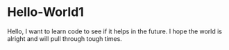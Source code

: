 # Hello-World1

Hello, I want to learn code to see if it helps in the future.  I hope the world is alright and will pull through tough times.

